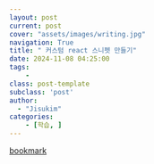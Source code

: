 ```yaml
---
layout: post
current: post
cover: "assets/images/writing.jpg"
navigation: True
title: " 커스텀 react 스니펫 만들기"
date: 2024-11-08 04:25:00
tags:
    - 
class: post-template
subclass: 'post'
author: 
  - "Jisukim"
categories:
    - [학습, ]
---
```


[bookmark](https://jskdev.vercel.app/docs/dev/React/2024-11-08-custom-snippets/)

